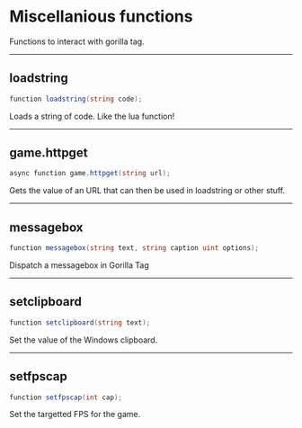 # Miscellanious functions
Functions to interact with gorilla tag.

---

## loadstring

```csharp
function loadstring(string code);
```

Loads a string of code. Like the lua function!

---

## game.httpget

```csharp
async function game.httpget(string url);
```

Gets the value of an URL that can then be used in loadstring or other stuff.

---

## messagebox

```csharp
function messagebox(string text, string caption uint options);
```

Dispatch a messagebox in Gorilla Tag

---

## setclipboard

```csharp
function setclipboard(string text);
```

Set the value of the Windows clipboard.

---

## setfpscap

```csharp
function setfpscap(int cap);
```

Set the targetted FPS for the game.
